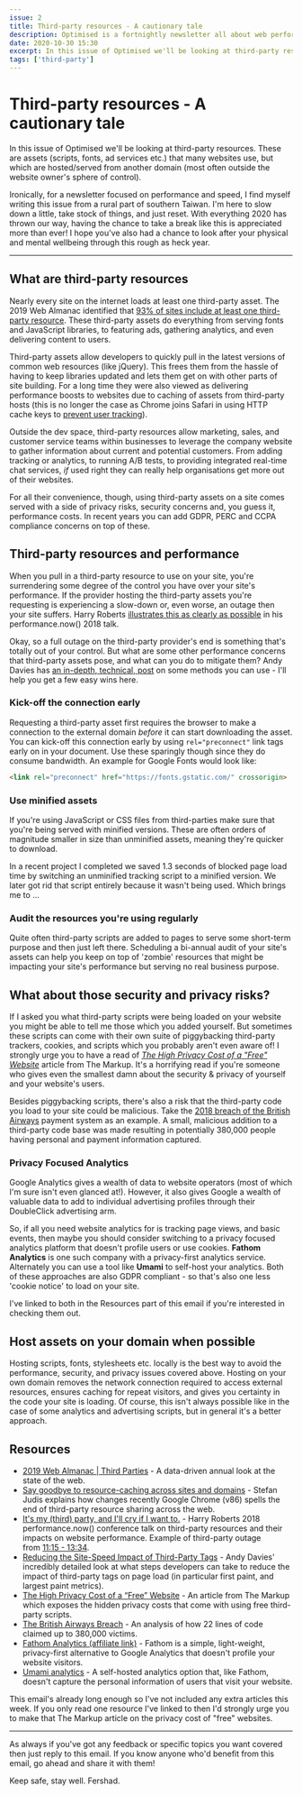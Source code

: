```yaml
---
issue: 2
title: Third-party resources - A cautionary tale
description: Optimised is a fortnightly newsletter all about web performance. In this issue we'll be looking at third-party resources.
date: 2020-10-30 15:30
excerpt: In this issue of Optimised we'll be looking at third-party resources. These are assets (scripts, fonts, ad services etc.) that many websites use, but which are hosted/served from another domain (most often outside the website owner's sphere of control).
tags: ['third-party']
---
```

# **Third-party resources - A cautionary tale**

In this issue of Optimised we'll be looking at third-party resources. These are assets (scripts, fonts, ad services etc.) that many websites use, but which are hosted/served from another domain (most often outside the website owner's sphere of control).

Ironically, for a newsletter focused on performance and speed, I find myself writing this issue from a rural part of southern Taiwan. I'm here to slow down a little, take stock of things, and just reset. With everything 2020 has thrown our way, having the chance to take a break like this is appreciated more than ever! I hope you've also had a chance to look after your physical and mental wellbeing through this rough as heck year.

***

## What are third-party resources

Nearly every site on the internet loads at least one third-party asset. The 2019 Web Almanac identified that [93% of sites include at least one third-party resource](https://almanac.httparchive.org/en/2019/third-parties#data). These third-party assets do everything from serving fonts and JavaScript libraries, to featuring ads, gathering analytics, and even delivering content to users.

Third-party assets allow developers to quickly pull in the latest versions of common web resources (like jQuery). This frees them from the hassle of having to keep libraries updated and lets them get on with other parts of site building. For a long time they were also viewed as delivering performance boosts to websites due to caching of assets from third-party hosts (this is no longer the case as Chrome joins Safari in using HTTP cache keys to [prevent user tracking](https://www.stefanjudis.com/notes/say-goodbye-to-resource-caching-across-sites-and-domains/)).

Outside the dev space, third-party resources allow marketing, sales, and customer service teams within businesses to leverage the company website to gather information about current and potential customers. From adding tracking or analytics, to running A/B tests, to providing integrated real-time chat services, *if* used right they can really help organisations get more out of their websites.

For all their convenience, though, using third-party assets on a site comes served with a side of privacy risks, security concerns and, you guess it, performance costs. In recent years you can add GDPR, PERC and CCPA compliance concerns on top of these.

## **Third-party resources and performance**

When you pull in a third-party resource to use on your site, you're surrendering some degree of the control you have over your site's performance. If the provider hosting the third-party assets you're requesting is experiencing a slow-down or, even worse, an outage then your site suffers. Harry Roberts [illustrates this as clearly as possible](https://youtu.be/bmIUYBNKja4?t=675) in his performance.now() 2018 talk.

Okay, so a full outage on the third-party provider's end is something that's totally out of your control. But what are some other performance concerns that third-party assets pose, and what can you do to mitigate them? Andy Davies has [an in-depth, technical, post](https://andydavies.me/blog/2020/10/02/reducing-the-site-speed-impact-of-third-party-tags/) on some methods you can use - I'll help you get a few easy wins here.

### **Kick-off the connection early**

Requesting a third-party asset first requires the browser to make a connection to the external domain *before* it can start downloading the asset. You can kick-off this connection early by using `rel="preconnect"` link tags early on in your document. Use these sparingly though since they do consume bandwidth. An example for Google Fonts would look like:

```html
<link rel="preconnect" href="https://fonts.gstatic.com/" crossorigin>
```

### **Use minified assets**

If you're using JavaScript or CSS files from third-parties make sure that you're being served with minified versions. These are often orders of magnitude smaller in size than unminified assets, meaning they're quicker to download.

In a recent project I completed we saved 1.3 seconds of blocked page load time by switching an unminified tracking script to a minified version. We later got rid that script entirely because it wasn't being used. Which brings me to ...

### **Audit the resources you're using regularly**

Quite often third-party scripts are added to pages to serve some short-term purpose and then just left there. Scheduling a bi-annual audit of your site's assets can help you keep on top of 'zombie' resources that might be impacting your site's performance but serving no real business purpose.

## **What about those security and privacy risks?**

If I asked you what third-party scripts were being loaded on your website you might be able to tell me those which you added yourself. But sometimes these scripts can come with their own suite of piggybacking third-party trackers, cookies, and scripts which you probably aren't even aware of! I strongly urge you to have a read of *[The High Privacy Cost of a "Free" Website](https://themarkup.org/blacklight/2020/09/22/blacklight-tracking-advertisers-digital-privacy-sensitive-websites)* article from The Markup. It's a horrifying read if you're someone who gives even the smallest damn about the security & privacy of yourself and your website's users.

Besides piggybacking scripts, there's also a risk that the third-party code you load to your site could be malicious. Take the [2018 breach of the British Airways](https://www.riskiq.com/blog/labs/magecart-british-airways-breach/) payment system as an example. A small, malicious addition to a third-party code base was made resulting in potentially 380,000 people having personal and payment information captured.

### **Privacy Focused Analytics**

Google Analytics gives a wealth of data to website operators (most of which I'm sure isn't even glanced at!). However, it also gives Google a wealth of valuable data to add to individual advertising profiles through their DoubleClick advertising arm.

So, if all you need website analytics for is tracking page views, and basic events, then maybe you should consider switching to a privacy focused analytics platform that doesn't profile users or use cookies. **Fathom Analytics** is one such company with a privacy-first analytics service. Alternately you can use a tool like **Umami** to self-host your analytics. Both of these approaches are also GDPR compliant - so that's also one less 'cookie notice' to load on your site.

I've linked to both in the Resources part of this email if you're interested in checking them out.

## **Host assets on your domain when possible**

Hosting scripts, fonts, stylesheets etc. locally is the best way to avoid the performance, security, and privacy issues covered above. Hosting on your own domain removes the network connection required to access external resources, ensures caching for repeat visitors, and gives you certainty in the code your site is loading. Of course, this isn't always possible like in the case of some analytics and advertising scripts, but in general it's a better approach.

## **Resources**

- [2019 Web Almanac | Third Parties](https://almanac.httparchive.org/en/2019/third-parties#data) - A data-driven annual look at the state of the web.
- [Say goodbye to resource-caching across sites and domains](https://www.stefanjudis.com/notes/say-goodbye-to-resource-caching-across-sites-and-domains/) - Stefan Judis explains how changes recently Google Chrome (v86) spells the end of third-party resource sharing across the web.
- [It's my (third) party, and I'll cry if I want to.](https://www.youtube.com/watch?v=bmIUYBNKja4) - Harry Roberts 2018 performance.now() conference talk on third-party resources and their impacts on website performance. Example of third-party outage from [11:15 - 13:34](https://youtu.be/bmIUYBNKja4?t=675).
- [Reducing the Site-Speed Impact of Third-Party Tags](https://andydavies.me/blog/2020/10/02/reducing-the-site-speed-impact-of-third-party-tags/) - Andy Davies' incredibly detailed look at what steps developers can take to reduce the impact of third-party tags on page load (in particular first paint, and largest paint metrics).
- [The High Privacy Cost of a “Free” Website](https://themarkup.org/blacklight/2020/09/22/blacklight-tracking-advertisers-digital-privacy-sensitive-websites) - An article from The Markup which exposes the hidden privacy costs that come with using free third-party scripts.
- [The British Airways Breach](https://www.riskiq.com/blog/labs/magecart-british-airways-breach/) - An analysis of how 22 lines of code claimed up to 380,000 victims.
- [Fathom Analytics (affiliate link)](https://usefathom.com/ref/CEHKLY) - Fathom is a simple, light-weight, privacy-first alternative to Google Analytics that doesn't profile your website visitors.
- [Umami analytics](https://umami.is/) - A self-hosted analytics option that, like Fathom, doesn't capture the personal information of users that visit your website.

This email's already long enough so I've not included any extra articles this week. If you only read one resource I've linked to then I'd strongly urge you to make that The Markup article on the privacy cost of "free" websites.

---

As always if you've got any feedback or specific topics you want covered then just reply to this email. If you know anyone who'd benefit from this email, go ahead and share it with them!

Keep safe, stay well.
Fershad.